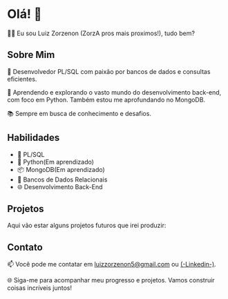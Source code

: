 # Olá! 👋

👨‍💻 Eu sou Luiz Zorzenon (ZorzA pros mais proximos!), tudo bem? 

## Sobre Mim

🌟 Desenvolvedor PL/SQL com paixão por bancos de dados e consultas eficientes.

🚀 Aprendendo e explorando o vasto mundo do desenvolvimento back-end, com foco em Python. Também estou me aprofundando no MongoDB.

📚 Sempre em busca de conhecimento e desafios.

## Habilidades

- 💼 PL/SQL
- 🐍 Python(Em aprendizado)
- 📦 MongoDB(Em aprendizado)
- 💾 Bancos de Dados Relacionais
- 🌐 Desenvolvimento Back-End

## Projetos

Aqui vão estar alguns projetos futuros que irei produzir:


## Contato

📫 Você pode me contatar em luizzorzenon5@gmail.com ou [(-Linkedin-)](https://www.linkedin.com/in/luiz-zorzenon-681889130/).

🌐 Siga-me para acompanhar meu progresso e projetos. Vamos construir coisas incríveis juntos!
